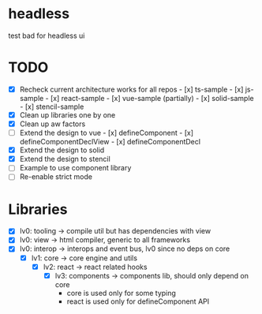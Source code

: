 # headless
test bad for headless ui

# TODO
- [x] Recheck current architecture works for all repos
      - [x] ts-sample
      - [x] js-sample
      - [x] react-sample
      - [x] vue-sample (partially)
      - [x] solid-sample
      - [x] stencil-sample
- [x] Clean up libraries one by one
- [x] Clean up aw factors
- [ ] Extend the design to vue
      - [x] defineComponent
      - [x] defineComponentDeclView
      - [x] defineComponentDecl
- [x] Extend the design to solid
- [x] Extend the design to stencil
- [ ] Example to use component library
- [ ] Re-enable strict mode

# Libraries
- [x] lv0: tooling    -> compile util but has dependencies with view
- [x] lv0: view       -> html compiler, generic to all frameworks
- [x] lv0: interop        -> interops and event bus, lv0 since no deps on core
  - [x] lv1: core       -> core engine and utils
    - [x] lv2: react      -> react related hooks
      - [x] lv3: components -> components lib, should only depend on core
        - core is used only for some typing
        - react is used only for defineComponent API
